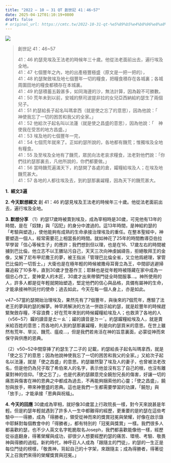 ```yaml
---
title: "2022 – 10 – 31 QT 創世記 41：46~57"
date: 2025-04-12T01:10:19+0800
draft: false
# original_url: https://cmtc.tw/2022-10-31-qt-%e5%89%b5%e4%b8%96%e8%a8%98-41%ef%bc%9a4657
---
```


![](/images/qt.jpg)
> 創世記 41：46\~57
>
> 41：46 約瑟見埃及王法老的時候年三十歲。他從法老面前出去，遍行埃及全地。  
> 41：47 七個豐年之內，地的出產極豐極盛（原文是一把一把的），  
> 41：48 約瑟聚斂埃及地七個豐年一切的糧食，把糧食積存在各城裏；各城周圍田地的糧食都積存在本城裏。  
> 41：49 約瑟積蓄五穀甚多，如同海邊的沙，無法計算，因為穀不可勝數。  
> 41：50 荒年未到以前，安城的祭司波提非拉的女兒亞西納給約瑟生了兩個兒子。  
> 41：51 約瑟給長子起名叫瑪拿西（就是使之忘了的意思），因為他說：「　神使我忘了一切的困苦和我父的全家。」  
> 41：52 他給次子起名叫以法蓮（就是使之昌盛的意思），因為他說：「　神使我在受苦的地方昌盛。」  
> 41：53 埃及地的七個豐年一完，  
> 41：54 七個荒年就來了。正如約瑟所說的，各地都有饑荒；惟獨埃及全地有糧食。  
> 41：55 及至埃及全地有了饑荒，眾民向法老哀求糧食，法老對他們說：「你們往約瑟那裏去，凡他所說的，你們都要做。」  
> 41：56 當時饑荒遍滿天下，約瑟開了各處的倉，糶糧給埃及人；在埃及地饑荒甚大。  
> 41：57 各地的人都往埃及去，到約瑟那裏糴糧，因為天下的饑荒甚大。

**1.  經文3遍**

**2. 今天默想經文**
創 41：46 約瑟見埃及王法老的時候年三十歲。他從法老面前出去，遍行埃及全地。

**3. 默想分享**
（1）約瑟17歲時被賣到埃及，成為宰相時是30歲，可見他有13年的時間，是在「奴隸」與「囚犯」的身分中渡過的。這13年時間，是神給約瑟的「考驗與塑造」，使他能夠有成熟的生命承接治理埃及的重任。在整本聖經中，神要塑造一個人，經常需要花上相當長的時間。就如神花了25年的時間教導亞伯拉罕學習「信心等候生子」的應許；我們想到但以理，也是在16、17歲左右的時間被擄到巴比倫，他立志不以王膳玷污自己，天天三次向神虔誠禱告，拒絕敬拜王的金像，又解了尼布甲尼撒王的夢，被王指派「管理巴比倫全省，又立他爲總理，掌管巴比倫的一切哲士。」大衛也是在極年輕的時候被撒母耳膏立為王，中間卻逃避掃羅追殺了10多年，直到30歲才登基作王；耶穌也是從年輕時被隱藏在家中成為一個忠心作工，愛神愛人的木匠，30歲才出來帶領門徒全時間服事…。神所使用的人，許多人都是從年輕就開始塑造，堅定他們的信心與品格，具備有屬神的生命，才能承接神所託付的使命；過去如此，今天在每一個人身上，亦是如此。

v47\~57當約瑟開始治理埃及，果然先有了7個豐年，與後來的7個荒年，應驗了法老王的夢與約瑟的解夢。神早將解決的方法一併啟示給約瑟，就是趁豐年的時候趕緊聚斂存糧，不容浪費；好在荒年來到的時候糶糧給埃及人；也救濟了各地的人（v56\~57）糶的讀音是ㄊㄧㄠˋ；糴的讀音是ㄉㄧˊ。約瑟糶糧給埃及人，就是賣米給百姓的意思；而各地的人到約瑟那裏糴糧，則是向約瑟買米的意思。在世上雖然有荒年、旱災、饑荒、瘟疫…，但是我們若肯活在神的旨意裏面，必蒙從神而來保守與供應的恩典。

（2）v50\~52中間穿挿了約瑟生了二子的 記載，約瑟給長子起名叫瑪拿西，就是「使之忘了的意思；因為他說神使我忘了一切的困苦和我父的全家。」又給次子起名以法蓮，就是「使之昌盛」的意思。約瑟雖然娶了埃及人的妻子，也曾被法老改名，但是他仍為兒子取了希伯來人的名字，表示他並沒有忘了自己的根，也沒有離棄對神的信仰。「使之忘了」，也是代表約瑟願意完全饒恕兄長的傷害，好讓一切的痛苦與傷害在神的恩典之中都成為過去，不再能夠捆索他的心靈；「使之昌盛」，饒恕與放手，帶來神豐盛的恩典。這也是我們一生都需要學習的功課，「饒恕」與「放手」，才能承接「恩典與祝福」。

**4. 今天的回應**
30歲成為宰相，就好像30歲當上行政院長一樣，對今天來說甚是年輕。但是約瑟年輕就遇到了許多人一生中都難得的經歷，更重要的是約瑟在這些考驗中一一得勝，成為「得勝者」，領受從神而來的獎賞冠冕與榮耀，好像在啟示錄中耶穌對每個教會中的「得勝者」，都有特別的「冠冕與獎賞」一樣。我們很多人都喜歡約瑟，也不少人英文名字乾脆取名Joseph，我們都喜歡能像他一樣，經歷從谷底翻身，得著榮耀與成功，卻很少人想要經歷約瑟的痛苦、環境、考驗、敬畏神與得勝的過程。新約時代，神呼召人人成為「跟隨主的門徒」，約瑟的一生正是每位門徒的榜樣，「敬畏神，背起自己的十字架，來跟隨主；成為得勝者，得著從天上召我們來得的榮耀獎賞與冠冕。」

